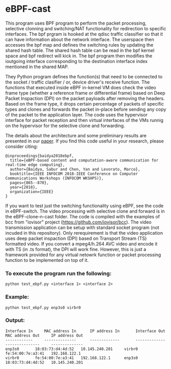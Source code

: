 # eBPF-cast
This program uses BPF program to perform the packet processing, selective clonning and switching/NAT functionality for redirection to specific interfaces. The bpf prgram is hooked at the qdisc traffic classifier so that it can have information about the network interface. The userspace then accesses the bpf map and defines the switching rules by updating the shared hash table. The shared hash table can be read in the bpf kernel space and bpf redirect will kick in. The bpf program then modifies the ioutgoing interface corresponding to the destination interface index mentioned in the shared MAP. 

They Python program defines the function(s) that need to be connected to the socket / traffic clasifier / or, device driver's receive function. The functions that executed inside eBPF in-kernel VM does check the video frame type (whether a reference frame or differential frame) based on Deep Packet Inspaction (DPI) on the packet payloads after removing the headers. Based on the frame type, it drops certain percentage of packets of specific types and clones and forwards the packet in-place before sending any copy of the packet to the application layer. The code uses the hypervisor interface for packet reception and then virtual interfaces of the VMs runnig on the hypervisor for the selective clone and forwarding. 


The details about the architecture and some preliminary results are presented in our [paper](https://ieeexplore.ieee.org/stamp/stamp.jsp?tp=&arnumber=8407006). If you find this code useful in your research, please consider citing:

```
@inproceedings{baidya2018ebpf,
  title={eBPF-based content and computation-aware communication for real-time edge computing},
  author={Baidya, Sabur and Chen, Yan and Levorato, Marco},
  booktitle={IEEE INFOCOM 2018-IEEE Conference on Computer Communications Workshops (INFOCOM WKSHPS)},
  pages={865--870},
  year={2018},
  organization={IEEE}
}
```

If you want to test just the switching functionality using eBPF, see the code in eBPF-switch. The video processing with selective clone and forward is in the eBPF-clone-n-cast folder. The code is compiled with the examples of bcc from "iovisor" project (https://github.com/iovisor/bcc). The video transmission application can be setup with standard socket program (not incuded in this repository). Only rerequirement is that the video application uses deep packet inspaction (DPI) based on Transport Stream (TS) formatted video. If you convert a mpeg4/h.264 AVC video and encode it with TS (in .ts format), the DPI will work fine. However, this is just a framework provided for any virtual netowrk function or packet processing function to be implemented on top of it.


### To execute the program run the following:
```
python test_ebpf.py <interface 1> <interface 2>
```

### Example:
```
python test_ebpf.py enp3s0 virbr0
```
### Output:

```
Interface In 	 MAC address In 	 IP address In 	     Interface Out 	 MAC address Out 	 IP address Out
------------ 	 -------------- 	 ------------- 	     ------------- 	 --------------- 	 --------------
enp3s0 		 18:03:73:d4:4d:52 	 10.145.240.201 	virbr0 		 fe:54:00:7e:a3:41 	 192.168.122.1
virbr0 		 fe:54:00:7e:a3:41 	 192.168.122.1 		enp3s0 		 18:03:73:d4:4d:52 	 10.145.240.201
```



